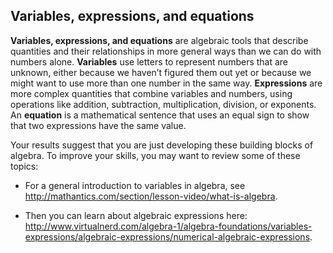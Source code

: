 ## Variables, expressions, and equations

**Variables, expressions, and equations** are algebraic tools that describe quantities and their relationships in more general ways than we can do with numbers alone. **Variables** use letters to represent numbers that are unknown, either because we haven’t figured them out yet or because we might want to use more than one number in the same way. **Expressions** are more complex quantities that combine variables and numbers, using operations like addition, subtraction, multiplication, division, or exponents. An **equation** is a mathematical sentence that uses an equal sign to show that two expressions have the same value. 

Your results suggest that you are just developing these building blocks of algebra. To improve your skills, you may want to review some of these topics: 

* For a general introduction to variables in algebra, see http://mathantics.com/section/lesson-video/what-is-algebra. 

* Then you can learn about algebraic expressions here: http://www.virtualnerd.com/algebra-1/algebra-foundations/variables-expressions/algebraic-expressions/numerical-algebraic-expressions. 
